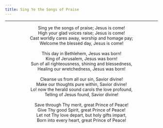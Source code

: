 ```yaml
---
title: Sing Ye the Songs of Praise
---
```


---
<center>
Sing ye the songs of praise; Jesus is come!<br/>
High your glad voices raise; Jesus is come!<br/>
Cast worldly cares away, worship and homage pay;<br/>
Welcome the blessèd day, Jesus is come!<br/>
<br/>
This day in Bethlehem, Jesus was born!<br/>
King of Jerusalem, Jesus was born!<br/>
Sun of all righteousness, shining and blessedness,<br/>
Healing our wretchedness, Jesus was born!<br/>
<br/>
Cleanse us from all our sin, Savior divine!<br/>
Make our thoughts pure within, Savior divine!<br/>
Lo! now the herald sound carols the love profound,<br/>
Telling of Jesus found, Savior divine!<br/>
<br/>
Save through Thy merit, great Prince of Peace!<br/>
Give Thy good Spirit, great Prince of Peace!<br/>
Let not Thy love depart, but holy gifts impart,<br/>
Born into every heart, great Prince of Peace!
</center>